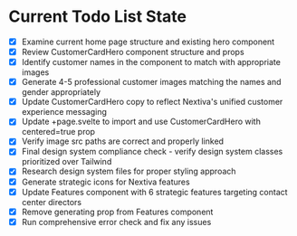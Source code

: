 <!-- DO NOT EDIT - Managed by todo_list tool -->
<!-- Updated: 2025-09-28T21:32:15.857Z -->

# Current Todo List State

- [x] Examine current home page structure and existing hero component
- [x] Review CustomerCardHero component structure and props
- [x] Identify customer names in the component to match with appropriate images
- [x] Generate 4-5 professional customer images matching the names and gender appropriately
- [x] Update CustomerCardHero copy to reflect Nextiva's unified customer experience messaging
- [x] Update +page.svelte to import and use CustomerCardHero with centered=true prop
- [x] Verify image src paths are correct and properly linked
- [x] Final design system compliance check - verify design system classes prioritized over Tailwind
- [x] Research design system files for proper styling approach
- [x] Generate strategic icons for Nextiva features
- [x] Update Features component with 6 strategic features targeting contact center directors
- [x] Remove generating prop from Features component
- [x] Run comprehensive error check and fix any issues
